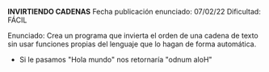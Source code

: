  **INVIRTIENDO CADENAS**
 Fecha publicación enunciado: 07/02/22
 Dificultad: FÁCIL
 
 Enunciado: Crea un programa que invierta el orden de una cadena de texto sin usar funciones propias del lenguaje que lo hagan de forma automática.
 - Si le pasamos "Hola mundo" nos retornaría "odnum aloH"

